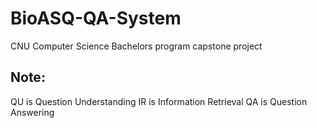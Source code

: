 # BioASQ-QA-System
CNU Computer Science Bachelors program capstone project

## Note:
QU is Question Understanding
IR is Information Retrieval
QA is Question Answering 
